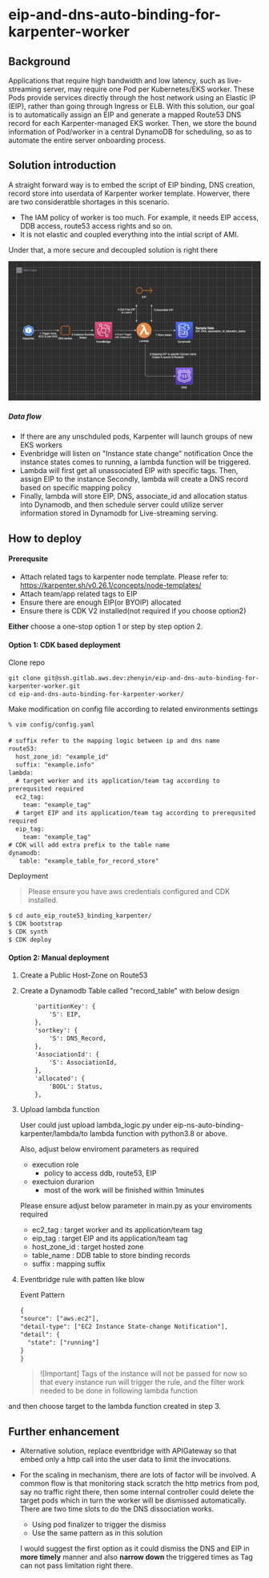 # eip-and-dns-auto-binding-for-karpenter-worker

## Background

Applications that require high bandwidth and low latency, such as live-streaming server, may require one Pod per Kubernetes/EKS worker. These Pods provide services directly through the host network using an Elastic IP (EIP), rather than going through Ingress or ELB. With this solution, our goal is to automatically assign an EIP and generate a mapped Route53 DNS record for each Karpenter-managed EKS worker. Then, we store the bound information of Pod/worker in a central DynamoDB for scheduling, so as to automate the entire server onboarding process.

## Solution introduction

A straight forward way is to embed the script of EIP binding, DNS creation, record store into userdata of Karpenter worker template. Howerver, there are two consideratble shortages in this scenario.

*  The IAM policy of worker is too much. For example, it needs EIP access, DDB access, route53 access rights and so on.
*  It is not elastic and coupled everything into the intial script of AMI.

Under that, a more secure and decoupled solution is right there

![](./images/flow.png)

##### Data flow
* If there are any unschduled pods, Karpenter will launch groups of new EKS workers
* Evenbridge will listen on "Instance state change" notification
Once the instance states comes to running, a lambda function will be triggered.
* Lambda will first get all unassociated EIP with specific tags. Then, assign EIP to the instance
Secondly, lambda will create a DNS record based on specific mapping policy
* Finally, lambda will store EIP, DNS, associate_id and allocation status into Dynamodb, and then schedule server could utilize server information stored in       Dynamodb for Live-streaming serving.

## How to deploy

#### Prerequsite
* Attach related tags to karpenter node template. Please refer to: https://karpenter.sh/v0.26.1/concepts/node-templates/
* Attach team/app related tags to EIP
* Ensure there are enough EIP(or BYOIP) allocated
* Ensure there is CDK V2 installed(not required if you choose option2)


**Either** choose a one-stop option 1 or step by step option 2.
#### Option 1: CDK based deployment

Clone repo 
```
git clone git@ssh.gitlab.aws.dev:zhenyin/eip-and-dns-auto-binding-for-karpenter-worker.git
cd eip-and-dns-auto-binding-for-karpenter-worker/
```
Make modification on config file according to related environments settings
```
% vim config/config.yaml

# suffix refer to the mapping logic between ip and dns name
route53:
  host_zone_id: "example_id"
  suffix: "example.info"
lambda:
  # target worker and its application/team tag according to prerequsited required
  ec2_tag: 
    team: "example_tag"
  # target EIP and its application/team tag according to prerequsited required
  eip_tag:
    team: "example_tag" 
# CDK will add extra prefix to the table name    
dynamodb:
   table: "example_table_for_record_store"  
```   
Deployment
> Please ensure you have aws credentials configured and CDK installed.
```
$ cd auto_eip_route53_binding_karpenter/
$ CDK bootstrap
$ CDK synth
$ CDK deploy
```


#### Option 2: Manual deployment

1. Create a Public Host-Zone on Route53
2. Create a Dynamodb Table called "record_table" with below design
    ```
        'partitionKey': {
            'S': EIP,
        },
        'sortkey': {
            'S': DNS_Record,
        },
        'AssociationId': {
            'S': AssociationId,
        },
        'allocated': {
            'BOOL': Status,
        },
    ```
3. Upload lambda function 
   
   User could just upload lambda_logic.py under eip-ns-auto-binding-karpenter/lambda/to lambda function with python3.8 or above.

   Also, adjust below enviroment parameters as required
   * execution role
     * policy to access ddb, route53, EIP
   * exectuion durarion
     * most of the work will be finished within 1minutes

   Please ensure adjust below parameter in main.py as your enviroments required
    * ec2_tag  : target worker and its application/team tag
    * eip_tag  : target EIP and its application/team tag
    * host_zone_id : target hosted zone
    * table_name : DDB table to store binding records
    * suffix : mapping suffix
  
4. Eventbridge rule with patten like blow
  
    Event Pattern
    ```
    {
    "source": ["aws.ec2"],
    "detail-type": ["EC2 Instance State-change Notification"],
    "detail": {
      "state": ["running"]
    }
    }
    ```
    > ![Important] Tags of the instance will not be passed for now so that every instance run will trigger the rule, and the filter work needed to be done in following lambda function

  and then choose target to the lambda function created in step 3.


## Further enhancement
* Alternative solution, replace eventbridge with APIGateway so that embed only a http call into the user data to limit the invocations.
* For the scaling in mechanism, there are lots of factor will be involved. A common flow is that monitoring stack scratch the http metrics from pod, say no traffic right there, then some internal controller could delete the target pods which in turn the worker will be dismissed automatically. There are two time slots to do the DNS dissociation works.
  
  * Using pod finalizer to trigger the dismiss
  * Use the same pattern as in this solution
  
  I would suggest the first option as it could dismiss the DNS and EIP in **more timely** manner and also **narrow down** the triggered times as Tag can not pass limitation right there.





